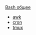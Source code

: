 
[Bash общее](BASH "Bash commands and usecases")
- [awk](awk "About awk")
- [cron](cron "All about crontab")
- [tmux](tmux "All about tmux")


